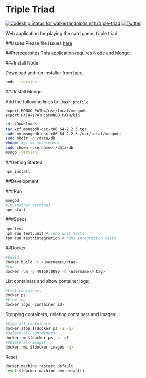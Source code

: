 # Triple Triad
[ ![Codeship Status for walkerrandolphsmith/triple-triad](https://codeship.com/projects/7a0d0880-b10c-0133-3c40-7ee430441c87/status?branch=master)](https://codeship.com/projects/132884)
[![Twitter][twitter-follow-badge]][twitter]

Web application for playing the card game, triple triad.

##Issues
Please file issues [here](https://github.com/walkerrandolphsmith/triple-triad/issues)

##Prerequesites
This application requires Node and Mongo.

###Install Node

Download and run installer from [here](https://nodejs.org/en/download/).

```bash
node --version
```

###Install Mongo

Add the following lines to `.bash_profile`

```
export MONGO_PATH=/usr/local/mongodb
export PATH=$PATH:$MONGO_PATH/bin
```

```bash
cd ~/Downloads
tar xzf mongodb-osx-x86_64-2.2.3.tgz
sudo mv mongodb-osx-x86_64-2.2.3 /usr/local/mongodb
sudo mkdir -p /data/db
whoami #// => <username>
sudo chown <username> /data/db
mongo -version
```

##Getting Started
```bash
npm install
```

##Development

###Run
```bash
mongod
#In another terminal
npm start
```

###Specs
```bash
npm test
npm run test:unit # runs unit tests
rpm run test:integration # runs integration tests
```

##Docker

```bash
#build
docker build -t <username>/<tag> .
#run
docker run -p 49160:8080 -d <username>/<tag>
```

List containers and show container logs:

```bash
#List containers
docker ps
#View log
docker logs <container id>
```

Stopping containers, deleting containers and images:

```bash
#Stop all containers
docker stop $(docker ps -a -q)
#Delete all containers
docker rm $(docker ps -a -q)
#Delete all images
docker rmi $(docker images -q)
```

Reset

```bash
docker-machine restart default
`eval $(docker-machine env default)
```

[twitter-follow-badge]: https://img.shields.io/twitter/follow/walkerrsmith.svg?style=social
[twitter]: http://twitter.com/intent/user?screen_name=walkerrsmith